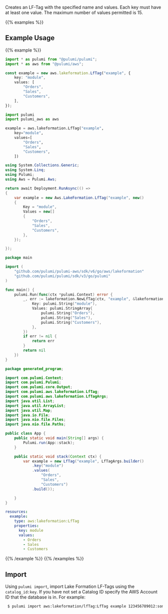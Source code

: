 Creates an LF-Tag with the specified name and values. Each key must have at least one value. The maximum number of values permitted is 15.

{{% examples %}}
## Example Usage
{{% example %}}

```typescript
import * as pulumi from "@pulumi/pulumi";
import * as aws from "@pulumi/aws";

const example = new aws.lakeformation.LfTag("example", {
    key: "module",
    values: [
        "Orders",
        "Sales",
        "Customers",
    ],
});
```
```python
import pulumi
import pulumi_aws as aws

example = aws.lakeformation.LfTag("example",
    key="module",
    values=[
        "Orders",
        "Sales",
        "Customers",
    ])
```
```csharp
using System.Collections.Generic;
using System.Linq;
using Pulumi;
using Aws = Pulumi.Aws;

return await Deployment.RunAsync(() => 
{
    var example = new Aws.LakeFormation.LfTag("example", new()
    {
        Key = "module",
        Values = new[]
        {
            "Orders",
            "Sales",
            "Customers",
        },
    });

});
```
```go
package main

import (
	"github.com/pulumi/pulumi-aws/sdk/v6/go/aws/lakeformation"
	"github.com/pulumi/pulumi/sdk/v3/go/pulumi"
)

func main() {
	pulumi.Run(func(ctx *pulumi.Context) error {
		_, err := lakeformation.NewLfTag(ctx, "example", &lakeformation.LfTagArgs{
			Key: pulumi.String("module"),
			Values: pulumi.StringArray{
				pulumi.String("Orders"),
				pulumi.String("Sales"),
				pulumi.String("Customers"),
			},
		})
		if err != nil {
			return err
		}
		return nil
	})
}
```
```java
package generated_program;

import com.pulumi.Context;
import com.pulumi.Pulumi;
import com.pulumi.core.Output;
import com.pulumi.aws.lakeformation.LfTag;
import com.pulumi.aws.lakeformation.LfTagArgs;
import java.util.List;
import java.util.ArrayList;
import java.util.Map;
import java.io.File;
import java.nio.file.Files;
import java.nio.file.Paths;

public class App {
    public static void main(String[] args) {
        Pulumi.run(App::stack);
    }

    public static void stack(Context ctx) {
        var example = new LfTag("example", LfTagArgs.builder()        
            .key("module")
            .values(            
                "Orders",
                "Sales",
                "Customers")
            .build());

    }
}
```
```yaml
resources:
  example:
    type: aws:lakeformation:LfTag
    properties:
      key: module
      values:
        - Orders
        - Sales
        - Customers
```
{{% /example %}}
{{% /examples %}}

## Import

Using `pulumi import`, import Lake Formation LF-Tags using the `catalog_id:key`. If you have not set a Catalog ID specify the AWS Account ID that the database is in. For example:

```sh
 $ pulumi import aws:lakeformation/lfTag:LfTag example 123456789012:some_key
```
 